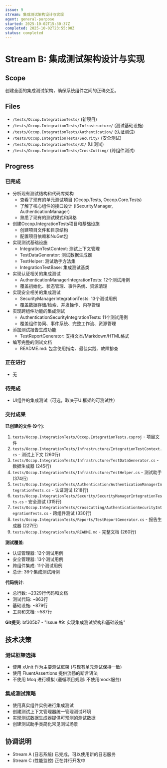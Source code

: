 ```yaml
---
issue: 9
stream: 集成测试架构设计与实现
agent: general-purpose
started: 2025-10-02T15:30:37Z
completed: 2025-10-02T23:55:00Z
status: completed
---
```


# Stream B: 集成测试架构设计与实现

## Scope
创建全面的集成测试架构，确保系统组件之间的正确交互。

## Files
- `/tests/Occop.IntegrationTests/` (新项目)
- `/tests/Occop.IntegrationTests/Infrastructure/` (测试基础设施)
- `/tests/Occop.IntegrationTests/Authentication/` (认证测试)
- `/tests/Occop.IntegrationTests/Security/` (安全测试)
- `/tests/Occop.IntegrationTests/UI/` (UI测试)
- `/tests/Occop.IntegrationTests/CrossCutting/` (跨组件测试)

## Progress

### 已完成
- 分析现有测试结构和代码库架构
  - 查看了现有的单元测试项目 (Occop.Tests, Occop.Core.Tests)
  - 了解了核心组件的接口设计 (ISecurityManager, AuthenticationManager)
  - 熟悉了现有的测试模式和风格
- 创建Occop.IntegrationTests项目和基础设施
  - 创建项目文件和目录结构
  - 配置项目依赖和NuGet包
- 实现测试基础设施
  - IntegrationTestContext: 测试上下文管理
  - TestDataGenerator: 测试数据生成器
  - TestHelper: 测试助手方法集
  - IntegrationTestBase: 集成测试基类
- 实现认证相关的集成测试
  - AuthenticationManagerIntegrationTests: 12个测试用例
  - 覆盖初始化、状态管理、事件系统、资源清理
- 实现安全相关的集成测试
  - SecurityManagerIntegrationTests: 13个测试用例
  - 覆盖数据存储/检索、并发操作、内存管理
- 实现跨组件功能的集成测试
  - AuthenticationSecurityIntegrationTests: 11个测试用例
  - 覆盖组件协同、事件系统、完整工作流、资源管理
- 添加测试报告生成功能
  - TestReportGenerator: 支持文本/Markdown/HTML格式
- 编写完整的测试文档
  - README.md: 包含使用指南、最佳实践、故障排查

### 正在进行
- 无

### 待完成
- UI组件的集成测试（可选，取决于UI框架的可测试性）

### 交付成果

**已创建的文件 (9个)**:
1. `tests/Occop.IntegrationTests/Occop.IntegrationTests.csproj` - 项目文件
2. `tests/Occop.IntegrationTests/Infrastructure/IntegrationTestContext.cs` - 测试上下文 (260行)
3. `tests/Occop.IntegrationTests/Infrastructure/TestDataGenerator.cs` - 数据生成器 (245行)
4. `tests/Occop.IntegrationTests/Infrastructure/TestHelper.cs` - 测试助手 (374行)
5. `tests/Occop.IntegrationTests/Authentication/AuthenticationManagerIntegrationTests.cs` - 认证测试 (218行)
6. `tests/Occop.IntegrationTests/Security/SecurityManagerIntegrationTests.cs` - 安全测试 (315行)
7. `tests/Occop.IntegrationTests/CrossCutting/AuthenticationSecurityIntegrationTests.cs` - 跨组件测试 (330行)
8. `tests/Occop.IntegrationTests/Reports/TestReportGenerator.cs` - 报告生成器 (227行)
9. `tests/Occop.IntegrationTests/README.md` - 完整文档 (260行)

**测试覆盖**:
- 认证管理器: 12个测试用例
- 安全管理器: 13个测试用例
- 跨组件集成: 11个测试用例
- 总计: 36个集成测试用例

**代码统计**:
- 总行数: ~2329行代码和文档
- 测试代码: ~863行
- 基础设施: ~879行
- 工具和文档: ~587行

**Git提交**: bf305b7 - "Issue #9: 实现集成测试架构和基础设施"

## 技术决策

### 测试框架选择
- 使用 xUnit 作为主要测试框架 (与现有单元测试保持一致)
- 使用 FluentAssertions 提供流畅的断言语法
- 不使用 Moq 进行模拟 (遵循项目规则: 不使用mock服务)

### 集成测试策略
- 使用真实组件实例进行集成测试
- 创建测试上下文管理器统一管理测试环境
- 实现测试数据生成器提供可预测的测试数据
- 创建测试助手类简化常见测试场景

## 协调说明
- Stream A (日志系统) 已完成，可以使用新的日志服务
- Stream C (性能监控) 正在并行开发中
